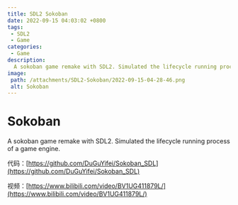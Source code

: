 ```yaml
---
title: SDL2 Sokoban
date: 2022-09-15 04:03:02 +0800
tags:
 - SDL2
 - Game
categories:
 - Game
description:
  A sokoban game remake with SDL2. Simulated the lifecycle running process of a game engine.
image:
 path: /attachments/SDL2-Sokoban/2022-09-15-04-28-46.png
 alt: Sokoban
---
```


# Sokoban

A sokoban game remake with SDL2. Simulated the lifecycle running process of a game engine.

代码：[https://github.com/DuGuYifei/Sokoban_SDL](https://github.com/DuGuYifei/Sokoban_SDL)

视频：[https://www.bilibili.com/video/BV1UG411879L/](https://www.bilibili.com/video/BV1UG411879L/)